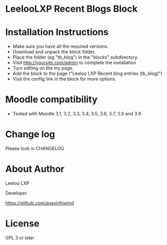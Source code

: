 # LeelooLXP Recent Blogs Block

Installation Instructions
=========================

* Make sure you have all the required versions.
* Download and unpack the block folder.
* Place the folder (eg "tb_blog") in the "blocks" subdirectory.
* Visit http://yoursite.com/admin to complete the installation
* Turn editing on the my page.
* Add the block to the page ("Leeloo LXP Recent blog entries (tb_blog)")
* Visit the config link in the block for more options.

Moodle compatibility
=====================
* Tested with Moodle 3.1, 3.2, 3.3, 3.4, 3.5, 3.6, 3.7, 3.8 and 3.9


Change log
=====================
Please look in CHANGELOG

About Author
=====================
Leeloo LXP

Developer

https://github.com/anayinfowind

License
=====================

GPL 3 or later